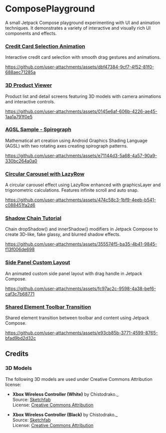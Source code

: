 # ComposePlayground

A small Jetpack Compose playground experimenting with UI and animation techniques. It demonstrates a variety of interactive and visually rich UI components and effects.

### [Credit Card Selection Animation](app/src/main/java/com/faskn/composeplayground/creditcard/CardsPager.kt)

Interactive credit card selection with smooth drag gestures and animations.

https://github.com/user-attachments/assets/dbf47384-9cf7-4f52-81f0-688aec71285a

### [3D Product Viewer](app/src/main/java/com/faskn/composeplayground/product/view/ProductListScreen.kt)

Product list and detail screens featuring 3D models with camera animations and interactive controls.

https://github.com/user-attachments/assets/0145e6af-606b-4226-ae45-1aa1a791f0e5

### [AGSL Sample - Spirograph](app/src/main/java/com/faskn/composeplayground/agsl/AgslSampleScreen.kt)

Mathematical art creation using Android Graphics Shading Language (AGSL) with two rotating axes
creating spirograph patterns.

https://github.com/user-attachments/assets/e71144d3-5a68-4a57-90a9-330bc264a0a0

### [Circular Carousel with LazyRow](app/src/main/java/com/faskn/composeplayground/carousel/CircularCarouselScreen.kt)

A circular carousel effect using LazyRow enhanced with graphicsLayer and trigonometric calculations.
Features infinite scroll and auto snap.

https://github.com/user-attachments/assets/474c58c3-1bf9-4eeb-b541-c088451fa2d6

### [Shadow Chain Tutorial](app/src/main/java/com/faskn/composeplayground/shadows/ShadowsScreen.kt)

Chain dropShadow() and innerShadow() modifiers in Jetpack Compose to create 3D-like, fake glassy,
and blurred shadow effects.

https://github.com/user-attachments/assets/355574f5-ba35-4b41-9845-f13f006de698

### [Side Panel Custom Layout](app/src/main/java/com/faskn/composeplayground/sidepanel/SidePanelScreen.kt)

An animated custom side panel layout with drag handle in Jetpack Compose.

https://github.com/user-attachments/assets/fc97ac2c-9598-4a38-bef6-caf3c7b68771

### [Shared Element Toolbar Transition](app/src/main/java/com/faskn/composeplayground/sharedelement)

Shared element transition between toolbar and content using Jetpack Compose.

https://github.com/user-attachments/assets/e93cb85b-3771-4599-8765-bfad9bd2d32c

## Credits

### 3D Models
The following 3D models are used under Creative Commons Attribution license:

- **Xbox Wireless Controller (White)** by Chistodrako._  
  Source: [Sketchfab](https://skfb.ly/o6Kox)  
  License: [Creative Commons Attribution](http://creativecommons.org/licenses/by/4.0/)

- **Xbox Wireless Controller (Black)** by Chistodrako._  
  Source: [Sketchfab](https://skfb.ly/o6Kou)  
  License: [Creative Commons Attribution](http://creativecommons.org/licenses/by/4.0/)
